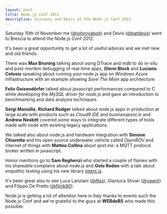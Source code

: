 ```yaml
---
layout: post
title: Node.js Conf 2012
description: Giovanni and Devis at the Node.js Conf 2012
---
```


Saturday 10th of November me ([@johnnyaboh](http://twitter.com/johnnyaboh)) and Devis ([@batdevis](http://twitter.com/batdevis)) went to Brescia to attend the Node.js Conf 2012.

It's been a great opportunity to get a lot of useful advices and we met new and old friends.

There was **Max Bruning** talking about using DTrace and mdb to do in-situ and post-mortem debugging of real-time apps, **Glenn Block** and **Luciano Colosio** speaking about running your node.js app on *Windows Azure* infrastructure with an example showing *Save The Mom* app architecture.

**Felix Geisendörfer** talked about javascript performances compared to C while developing the *MySQL driver for node.js* and gave an introduction to benchmarking and data analysis techniques.

**Sergi Mansilla**, **Richard Rodger** talked about node.js apps in production at large scale with products such as *Cloud9 IDE* and *businesspost.ie* and **Andrew Nesbitt** covered some ways to integrate different types of tools made with node with existing legacy applications.

We talked also about node.js and hardware integration with **Simone Chiaretta** and his open source underwater vehicle called *OpenROV* and internet of things with **Matteo Collina** about *qest.me*: a MQTT protocol broker written in javascript.

Honor mentions go to **Sam Reghenzi** who started a couple of flames with his shareable complains about node.js and **Golo Roden** with a talk about *empathic testing* using his new library [intent.js](http://github.com/goloroden/intent.js).

It's been great also to see Luca Lanziani ([@_Nss_](http://twitter.com/_Nss_)), Gianluca Stivan ([@yawnt](http://twitter.com/yawnt)) and Filippo De Pretto ([@filnik90](http://twitter.com/filnik90)).

Node.js is getting a lot of attention here in Italy thanks to events such the Node.js Conf and we're grateful to the guys at **WEBdeBS** who made this possible.
